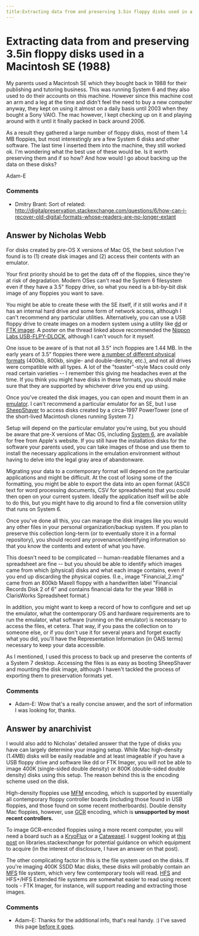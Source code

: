 ```yaml
---
title:Extracting data from and preserving 3.5in floppy disks used in a Macintosh SE (1988)
---
```

Extracting data from and preserving 3.5in floppy disks used in a Macintosh SE (1988)
=====================
My parents used a Macintosh SE which they bought back in 1988 for their
publishing and tutoring business. This was running System 6 and they
also used to do their accounts on this machine. However since this
machine cost an arm and a leg at the time and didn't feel the need to
buy a new computer anyway, they kept on using it almost on a daily basis
until 2003 when they bought a Sony VAIO. The mac however, I kept
checking up on it and playing around with it until it finally packed in
back around 2006.

As a result they gathered a large number of floppy disks, most of them
1.4 MB floppies, but most interestingly are a few System 6 disks and
other software. The last time I inserted them into the machine, they
still worked ok. I'm wondering what the best use of these would be. Is
it worth preserving them and if so how? And how would I go about backing
up the data on these disks?

Adam-E

### Comments ###
* Dmitry Brant: Sort of related:
http://digitalpreservation.stackexchange.com/questions/6/how-can-i-recover-old-digital-formats-whose-readers-are-no-longer-extant


Answer by Nicholas Webb
----------------
For disks created by pre-OS X versions of Mac OS, the best solution I've
found is to (1) create disk images and (2) access their contents with an
emulator.

Your first priority should be to get the data off of the floppies, since
they're at risk of degradation. Modern OSes can't read the System 6
filesystem even if they have a 3.5" floppy drive, so what you need is a
bit-by-bit disk image of any floppies you want to save.

You might be able to create these with the SE itself, if it still works
and if it has an internal hard drive and some form of network access,
although I can't recommend any particular utilities. Alternatively, you
can use a USB floppy drive to create images on a modern system using a
utility like [dd](http://en.wikipedia.org/wiki/Dd_%28Unix%29) or [FTK
imager](http://en.wikipedia.org/wiki/FTK). A poster on the thread linked
above recommended the [Nippon Labs
USB-FLPY-DLOCK](http://www.newegg.com/Product/Product.aspx?Item=N82E16821105004),
although I can't vouch for it myself.

One issue to be aware of is that not all 3.5" inch floppies are 1.44 MB.
In the early years of 3.5" floppies there were [a number of different
physical
formats](http://en.wikipedia.org/wiki/3.5%22_Floppy_Disk#3+1.E2.81.842-inch_floppy_disk_.28.22Microfloppy.22.29)
(400kb, 800kb, single- and double-density, etc.), and not all drives
were compatible with all types. A lot of the "toaster"-style Macs could
only read certain varieties -- I remember this giving me headaches even
at the time. If you think you might have disks in these formats, you
should make sure that they are supported by whichever drive you end up
using.

Once you've created the disk images, you can open and mount them in an
[emulator](http://en.wikipedia.org/wiki/List_of_computer_system_emulators#Apple_Macintosh_with_680x0_CPU).
I can't recommend a particular emulator for an SE, but I use
[SheepShaver](http://en.wikipedia.org/wiki/SheepShaver) to access disks
created by a circa-1997 PowerTower (one of the short-lived Macintosh
clones running System 7.)

Setup will depend on the particular emulator you're using, but you
should be aware that pre-X versions of Mac OS, including [System
6](http://download.info.apple.com/Apple_Support_Area/Apple_Software_Updates/English-North_American/Macintosh/System/Older_System/System_6.0.x/),
are available for free from Apple's website. If you still have the
installation disks for the software your parents used, you can take
images of those and use them to install the necessary applications in
the emulation environment without having to delve into the legal gray
area of abandonware.

Migrating your data to a contemporary format will depend on the
particular applications and might be difficult. At the cost of losing
some of the formatting, you might be able to export the data into an
open format (ASCII text for word processing documents, CSV for
spreadsheets) that you could then open on your current system. Ideally
the application itself will be able to do this, but you might have to
dig around to find a file conversion utility that runs on System 6.

Once you've done all this, you can manage the disk images like you would
any other files in your personal organization/backup system. If you plan
to preserve this collection long-term (or to eventually store it in a
formal repository), you should record any provenance/identifying
information so that you know the contents and extent of what you have.

This doesn't need to be complicated -- human-readable filenames and a
spreadsheet are fine -- but you should be able to identify which images
came from which (physical) disks and what each image contains, even if
you end up discarding the physical copies. (I.e., image
"Financial\_2.img" came from an 800kb Maxell floppy with a handwritten
label "Financial Records Disk 2 of 6" and contains financial data for
the year 1988 in ClarisWorks Spreadsheet format.)

In addition, you might want to keep a record of how to configure and set
up the emulator, what the contemporary OS and hardware requirements are
to run the emulator, what software (running on the emulator) is
necessary to access the files, et cetera. That way, if you pass the
collection on to someone else, or if you don't use it for several years
and forget exactly what you did, you'll have the Representation
Information (in OAIS terms) necessary to keep your data accessible.

As I mentioned, I used this process to back up and preserve the contents
of a System 7 desktop. Accessing the files is as easy as booting
SheepShaver and mounting the disk image, although I haven't tackled the
process of exporting them to preservation formats yet.

### Comments ###
* Adam-E: Wow that's a really concise answer, and the sort of information I was
looking for, thanks.

Answer by anarchivist
----------------
I would also add to Nicholas' detailed answer that the type of disks you
have can largely determine your imaging setup. While Mac high-density
(1.4MB) disks will be easily readable and at least imageable if you have
a USB floppy drive and software like dd or FTK Imager, you will not be
able to image 400K (single-sided double density) or 800K (double-sided
double density) disks using this setup. The reason behind this is the
encoding scheme used on the disk.

High-density floppies use
[MFM](http://en.wikipedia.org/wiki/Modified_Frequency_Modulation)
encoding, which is supported by essentially all contemporary floppy
controller boards (including those found in USB floppies, and those
found on some recent motherboards). Double density Mac floppies,
however, use [GCR](http://en.wikipedia.org/wiki/Group_Code_Recording)
encoding, which is **unsupported by most recent controllers.**

To image GCR-encoded floppies using a more recent computer, you will
need a board such as a [KryoFlux](http://www.kryoflux.com/) or a
[Catweasel](http://en.wikipedia.org/wiki/Individual_Computers_Catweasel).
I suggest looking at [this
post](http://libraries.stackexchange.com/questions/1261/is-there-a-hardware-controller-option-for-acquiring-data-images-off-floppy-disks/1262#1262)
on libraries.stackexchange for potential guidance on which equipment to
acquire (in the interest of disclosure, I have an answer on that post).

The other complicating factor in this is the file system used on the
disks. If you're imaging 400K SSDD Mac disks, these disks will probably
contain an [MFS](http://en.wikipedia.org/wiki/Macintosh_File_System)
file system, which very few contemporary tools will read.
[HFS](http://en.wikipedia.org/wiki/Hierarchical_File_System) and
HFS+/HFS Extended file systems are somewhat easier to read using recent
tools - FTK Imager, for instance, will support reading and extracting
those images.

### Comments ###
* Adam-E: Thanks for the additional info, that's real handy. :) I've saved this
page [before it
goes](http://meta.digitalpreservation.stackexchange.com/questions/50/digital-preservation-se-will-close-on-march-18).

